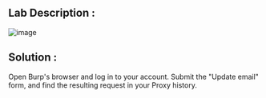 ## Lab Description :

![image](https://github.com/ananthan05/Portswigger_labs/assets/140697378/30d2d7e7-1e0c-46aa-b405-b2693e4f41e5)

## Solution :

Open Burp's browser and log in to your account. Submit the "Update email" form, and find the resulting request in your Proxy history.

